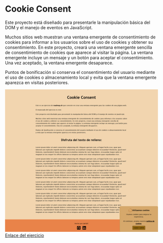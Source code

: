<h1>Cookie Consent</h1>
<p>Este proyecto está diseñado para presentarle la manipulación básica del DOM y el manejo de eventos en JavaScript.</p>
<p>Muchos sitios web muestran una ventana emergente de consentimiento de cookies para informar a los usuarios sobre el uso de cookies y obtener su consentimiento. En este proyecto, creará una ventana emergente sencilla de consentimiento de cookies que aparece al visitar la página. La ventana emergente incluye un mensaje y un botón para aceptar el consentimiento. Una vez aceptado, la ventana emergente desaparece.</p>
<p>Puntos de bonificación si conserva el consentimiento del usuario mediante el uso de cookies o almacenamiento local y evita que la ventana emergente aparezca en visitas posteriores.</p>
<img src="miniatura.png" alt="Cookie consent">
<br>
<a href="https://roadmap.sh/projects/cookie-consent" target="_blank">Enlace del ejercicio</a>